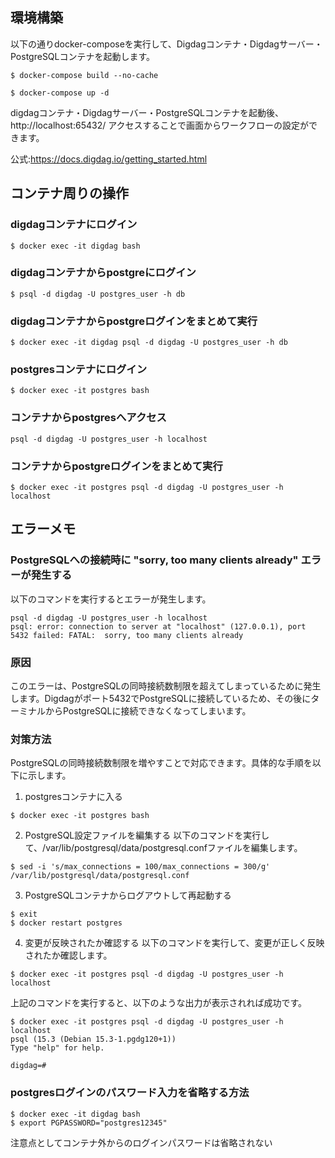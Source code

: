 ## 環境構築

以下の通りdocker-composeを実行して、Digdagコンテナ・Digdagサーバー・PostgreSQLコンテナを起動します。

```
$ docker-compose build --no-cache

$ docker-compose up -d
```

digdagコンテナ・Digdagサーバー・PostgreSQLコンテナを起動後、http://localhost:65432/ アクセスすることで画面からワークフローの設定ができます。



公式:https://docs.digdag.io/getting_started.html


## コンテナ周りの操作

### digdagコンテナにログイン
```shell
$ docker exec -it digdag bash
```

### digdagコンテナからpostgreにログイン
```shell
$ psql -d digdag -U postgres_user -h db
```

### digdagコンテナからpostgreログインをまとめて実行
```shell
$ docker exec -it digdag psql -d digdag -U postgres_user -h db
```


### postgresコンテナにログイン
```shell
$ docker exec -it postgres bash
```

### コンテナからpostgresへアクセス
```shell
psql -d digdag -U postgres_user -h localhost
```

### コンテナからpostgreログインをまとめて実行
```shell
$ docker exec -it postgres psql -d digdag -U postgres_user -h localhost
```



## エラーメモ

### PostgreSQLへの接続時に "sorry, too many clients already" エラーが発生する
以下のコマンドを実行するとエラーが発生します。
```shell
psql -d digdag -U postgres_user -h localhost
psql: error: connection to server at "localhost" (127.0.0.1), port 5432 failed: FATAL:  sorry, too many clients already
```

### 原因
このエラーは、PostgreSQLの同時接続数制限を超えてしまっているために発生します。Digdagがポート5432でPostgreSQLに接続しているため、その後にターミナルからPostgreSQLに接続できなくなってしまいます。


### 対策方法
PostgreSQLの同時接続数制限を増やすことで対応できます。具体的な手順を以下に示します。

1. postgresコンテナに入る
```shell
$ docker exec -it postgres bash
```

2. PostgreSQL設定ファイルを編集する
以下のコマンドを実行して、/var/lib/postgresql/data/postgresql.confファイルを編集します。

```shell
$ sed -i 's/max_connections = 100/max_connections = 300/g' /var/lib/postgresql/data/postgresql.conf
```


3. PostgreSQLコンテナからログアウトして再起動する
```shell
$ exit
$ docker restart postgres
```

4. 変更が反映されたか確認する
以下のコマンドを実行して、変更が正しく反映されたか確認します。

```shell
$ docker exec -it postgres psql -d digdag -U postgres_user -h localhost
```

上記のコマンドを実行すると、以下のような出力が表示されれば成功です。
```
$ docker exec -it postgres psql -d digdag -U postgres_user -h localhost
psql (15.3 (Debian 15.3-1.pgdg120+1))
Type "help" for help.

digdag=#
```



### postgresログインのパスワード入力を省略する方法

```shell
$ docker exec -it digdag bash
$ export PGPASSWORD="postgres12345"
```
注意点としてコンテナ外からのログインパスワードは省略されない
